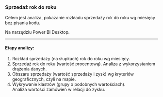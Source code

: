 ### Sprzedaż rok do roku
Celem jest analiza, pokazanie rozkładu sprzedaży rok do roku wg miesięcy bez pisania kodu.

Na narzędziu Power BI Desktop.

---

#### Etapy analizy:
<ol>
  <li>Rozkład sprzedaży (na słupkach) rok do roku wg miesięcy.</li>
  <li>Sprzedaż rok do roku (wartość procentową). Analiza z wykorzystaniem drążenia danych.</li>
  <li>Obszaru sprzedaży (wartość sprzedaży i zysk) wg kryteriów geograficznych, czyli na mapie.</li>
  <li>Wykrywanie klastrów (grupy o podobnych wartościach). </br>
  Analiza wartości zamówień w relacji do zysku.</li>
</ol>
